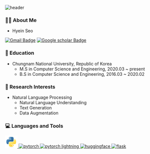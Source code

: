 <div align=left>

![header](https://capsule-render.vercel.app/api?type=waving&color=timeGradient&height=300&section=header&text=hyenee%20&fontSize=90&animation=fadeIn&fontAlignY=38&&descAlignY=51&descAlign=62) 
  
### :ok_woman: About Me
- Hyein Seo

<div align=left>
  
[![Gmail Badge](https://img.shields.io/badge/-Gmail-d14836?style=flat-square&logo=Gmail&logoColor=white&link=mailto:hyenee97@gmail.com)](mailto:hyenee97@gmail.com)
[![Google scholar Badge](https://img.shields.io/badge/-Scholar-%234285F4?style=falt-square&logo=Google%20scholar&logoColor=white&link=https://scholar.google.com/citations?hl=en&user=Mh3vtlEAAAAJ/)](https://scholar.google.co.kr/citations?hl=ko&user=_RnSGKIAAAAJ)

</div>

### :school: Education
- Chungnam National University, Republic of Korea
  - M.S in Computer Science and Engineering, 2020.03 ~ present
  - B.S in Computer Science and Engineering, 2016.03 ~ 2020.02

### :purple_heart: Research Interests
- Natural Language Processing
  - Natural Language Understanding
  - Text Generation
  - Data Augmentation


### :computer: Languages and Tools
<p align="left"> 
<a href="https://www.python.org" target="_blank"> <img src="https://raw.githubusercontent.com/devicons/devicon/master/icons/python/python-original.svg" alt="python" width="40" height="40"/> </a> 
<a href="https://pytorch.org/" target="_blank"> <img src="https://www.vectorlogo.zone/logos/pytorch/pytorch-icon.svg" alt="pytorch" width="40" height="40"/> </a> 
<a href="https://www.pytorchlightning.ai/" target="_blank"> <img src="https://raw.githubusercontent.com/PyTorchLightning/pytorch-lightning/c99e2fe0d2bf713f35054eaa0d521ee7f6030786/docs/source/_static/images/icon.svg" alt="pytorch lightning" width="40" height="40"/> </a>
<a href="https://huggingface.co/" target="_blank"> <img src="https://huggingface.co/landing/assets/transformers-docs/huggingface_logo.svg" alt="huggingface" width="40" height="40"/> </a>
<a href="https://flask.palletsprojects.com/" target="_blank"> <img src="https://www.vectorlogo.zone/logos/pocoo_flask/pocoo_flask-icon.svg" alt="flask" width="40" height="40"/> </a>
</p>

<!--
<p><img align="center" src="https://github-readme-stats.vercel.app/api/top-langs?username=hyenee&show_icons=true&locale=en&layout=compact" alt="hyenee" /></p>
-->

